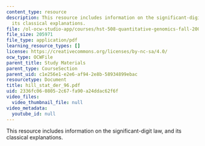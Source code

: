 ```yaml
---
content_type: resource
description: This resource includes information on the significant-digit law, and
  its classical explanations.
file: /ol-ocw-studio-app/courses/hst-508-quantitative-genomics-fall-2005/2336fc0608052c67fa90a24ddac62f6f_hill_stat_der_96.pdf
file_size: 205971
file_type: application/pdf
learning_resource_types: []
license: https://creativecommons.org/licenses/by-nc-sa/4.0/
ocw_type: OCWFile
parent_title: Study Materials
parent_type: CourseSection
parent_uid: c1e256e1-e2e6-af94-2e8b-58934899ebac
resourcetype: Document
title: hill_stat_der_96.pdf
uid: 2336fc06-0805-2c67-fa90-a24ddac62f6f
video_files:
  video_thumbnail_file: null
video_metadata:
  youtube_id: null
---
```

This resource includes information on the significant-digit law, and its classical explanations.